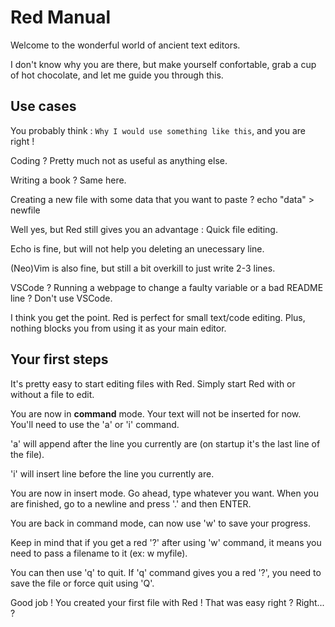 # Red Manual

Welcome to the wonderful world of ancient text editors.

I don't know why you are there, but make yourself confortable, grab a cup of hot chocolate, and let me guide you through this.

## Use cases

You probably think : `Why I would use something like this`, and you are right !

Coding ? Pretty much not as useful as anything else.

Writing a book ? Same here.

Creating a new file with some data that you want to paste ? echo "data" > newfile

Well yes, but Red still gives you an advantage : Quick file editing.

Echo is fine, but will not help you deleting an unecessary line.

(Neo)Vim is also fine, but still a bit overkill to just write 2-3 lines.

VSCode ? Running a webpage to change a faulty variable or a bad README line ? Don't use VSCode.

I think you get the point. Red is perfect for small text/code editing. Plus, nothing blocks you from using it as your main editor.

## Your first steps

It's pretty easy to start editing files with Red. Simply start Red with or without a file to edit.

You are now in **command** mode. Your text will not be inserted for now. You'll need to use the 'a' or 'i' command.

'a' will append after the line you currently are (on startup it's the last line of the file).

'i' will insert line before the line you currently are.

You are now in insert mode. Go ahead, type whatever you want. When you are finished, go to a newline and press '.' and then ENTER.

You are back in command mode, can now use 'w' to save your progress.

Keep in mind that if you get a red '?' after using 'w' command, it means you need to pass a filename to it (ex: w myfile).

You can then use 'q' to quit. If 'q' command gives you a red '?', you need to save the file or force quit using 'Q'.

Good job ! You created your first file with Red ! That was easy right ? Right... ?
